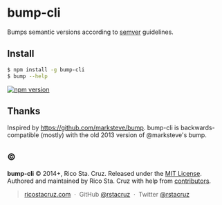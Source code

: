 # bump-cli

Bumps semantic versions according to [semver] guidelines.

## Install

```sh
$ npm install -g bump-cli
$ bump --help
```

[![npm version](https://badge.fury.io/js/jquery.svg)](https://npmjs.org/package/jquery "View this project on npm")

## Thanks

Inspired by https://github.com/marksteve/bump. bump-cli is backwards-compatible 
(mostly) with the old 2013 version of @marksteve's bump.

## :copyright:

**bump-cli** © 2014+, Rico Sta. Cruz. Released under the [MIT License].<br>
Authored and maintained by Rico Sta. Cruz with help from [contributors].

> [ricostacruz.com](http://ricostacruz.com) &nbsp;&middot;&nbsp;
> GitHub [@rstacruz](https://github.com/rstacruz) &nbsp;&middot;&nbsp;
> Twitter [@rstacruz](https://twitter.com/rstacruz)

[MIT License]: http://mit-license.org/
[contributors]: http://github.com/rstacruz/bump-cli/contributors
[semver]: https://www.npmjs.org/package/semver

